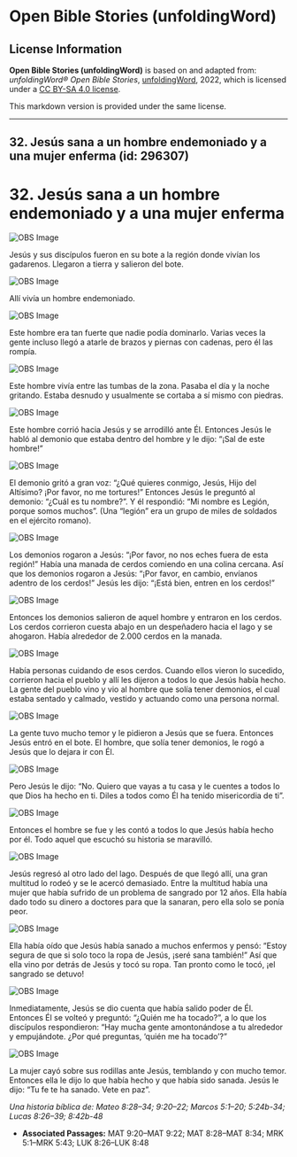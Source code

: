 # Open Bible Stories (unfoldingWord)

## License Information

**Open Bible Stories (unfoldingWord)** is based on and adapted from: _unfoldingWord® Open Bible Stories_, [unfoldingWord](https://unfoldingword.org/utw), 2022, which is licensed under a [CC BY-SA 4.0 license](https://creativecommons.org/licenses/by-sa/4.0/legalcode.en).

This markdown version is provided under the same license.



--------------------------------

## 32. Jesús sana a un hombre endemoniado y a una mujer enferma (id: 296307)

32\. Jesús sana a un hombre endemoniado y a una mujer enferma
=============================================================

![OBS Image](https://cdn.door43.org/obs/jpg/360px/obs-en-32-01.jpg)

Jesús y sus discípulos fueron en su bote a la región donde vivían los gadarenos. Llegaron a tierra y salieron del bote.

![OBS Image](https://cdn.door43.org/obs/jpg/360px/obs-en-32-02.jpg)

Allí vivía un hombre endemoniado.

![OBS Image](https://cdn.door43.org/obs/jpg/360px/obs-en-32-03.jpg)

Este hombre era tan fuerte que nadie podía dominarlo. Varias veces la gente incluso llegó a atarle de brazos y piernas con cadenas, pero él las rompía.

![OBS Image](https://cdn.door43.org/obs/jpg/360px/obs-en-32-04.jpg)

Este hombre vivía entre las tumbas de la zona. Pasaba el día y la noche gritando. Estaba desnudo y usualmente se cortaba a sí mismo con piedras.

![OBS Image](https://cdn.door43.org/obs/jpg/360px/obs-en-32-05.jpg)

Este hombre corrió hacia Jesús y se arrodilló ante Él. Entonces Jesús le habló al demonio que estaba dentro del hombre y le dijo: “¡Sal de este hombre!”

![OBS Image](https://cdn.door43.org/obs/jpg/360px/obs-en-32-06.jpg)

El demonio gritó a gran voz: “¿Qué quieres conmigo, Jesús, Hijo del Altísimo? ¡Por favor, no me tortures!” Entonces Jesús le preguntó al demonio: “¿Cuál es tu nombre?”. Y él respondió: “Mi nombre es Legión, porque somos muchos”. (Una “legión” era un grupo de miles de soldados en el ejército romano).

![OBS Image](https://cdn.door43.org/obs/jpg/360px/obs-en-32-07.jpg)

Los demonios rogaron a Jesús: “¡Por favor, no nos eches fuera de esta región!” Había una manada de cerdos comiendo en una colina cercana. Así que los demonios rogaron a Jesús: “¡Por favor, en cambio, envíanos adentro de los cerdos!” Jesús les dijo: “¡Está bien, entren en los cerdos!”

![OBS Image](https://cdn.door43.org/obs/jpg/360px/obs-en-32-08.jpg)

Entonces los demonios salieron de aquel hombre y entraron en los cerdos. Los cerdos corrieron cuesta abajo en un despeñadero hacia el lago y se ahogaron. Había alrededor de 2\.000 cerdos en la manada.

![OBS Image](https://cdn.door43.org/obs/jpg/360px/obs-en-32-09.jpg)

Había personas cuidando de esos cerdos. Cuando ellos vieron lo sucedido, corrieron hacia el pueblo y allí les dijeron a todos lo que Jesús había hecho. La gente del pueblo vino y vio al hombre que solía tener demonios, el cual estaba sentado y calmado, vestido y actuando como una persona normal.

![OBS Image](https://cdn.door43.org/obs/jpg/360px/obs-en-32-10.jpg)

La gente tuvo mucho temor y le pidieron a Jesús que se fuera. Entonces Jesús entró en el bote. El hombre, que solía tener demonios, le rogó a Jesús que lo dejara ir con Él.

![OBS Image](https://cdn.door43.org/obs/jpg/360px/obs-en-32-11.jpg)

Pero Jesús le dijo: “No. Quiero que vayas a tu casa y le cuentes a todos lo que Dios ha hecho en ti. Diles a todos como Él ha tenido misericordia de ti”.

![OBS Image](https://cdn.door43.org/obs/jpg/360px/obs-en-32-12.jpg)

Entonces el hombre se fue y les contó a todos lo que Jesús había hecho por él. Todo aquel que escuchó su historia se maravilló.

![OBS Image](https://cdn.door43.org/obs/jpg/360px/obs-en-32-13.jpg)

Jesús regresó al otro lado del lago. Después de que llegó allí, una gran multitud lo rodeó y se le acercó demasiado. Entre la multitud había una mujer que había sufrido de un problema de sangrado por 12 años. Ella había dado todo su dinero a doctores para que la sanaran, pero ella solo se ponía peor.

![OBS Image](https://cdn.door43.org/obs/jpg/360px/obs-en-32-14.jpg)

Ella había oído que Jesús había sanado a muchos enfermos y pensó: “Estoy segura de que si solo toco la ropa de Jesús, ¡seré sana también!” Así que ella vino por detrás de Jesús y tocó su ropa. Tan pronto como le tocó, ¡el sangrado se detuvo!

![OBS Image](https://cdn.door43.org/obs/jpg/360px/obs-en-32-15.jpg)

Inmediatamente, Jesús se dio cuenta que había salido poder de Él. Entonces Él se volteó y preguntó: “¿Quién me ha tocado?”, a lo que los discípulos respondieron: “Hay mucha gente amontonándose a tu alrededor y empujándote. ¿Por qué preguntas, ‘quién me ha tocado’?”

![OBS Image](https://cdn.door43.org/obs/jpg/360px/obs-en-32-16.jpg)

La mujer cayó sobre sus rodillas ante Jesús, temblando y con mucho temor. Entonces ella le dijo lo que había hecho y que había sido sanada. Jesús le dijo: “Tu fe te ha sanado. Vete en paz”.

*Una historia bíblica de: Mateo 8:28–34; 9:20–22; Marcos 5:1–20; 5:24b\-34; Lucas 8:26–39; 8:42b\-48*

* **Associated Passages:** MAT 9:20–MAT 9:22; MAT 8:28–MAT 8:34; MRK 5:1–MRK 5:43; LUK 8:26–LUK 8:48

